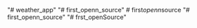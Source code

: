 "# weather_app" 
"# first_openn_source" 
#   f i r s t _ o p e n n _ s o u r c e  
 "# first_openn_source" 
"# frst_openSource" 
